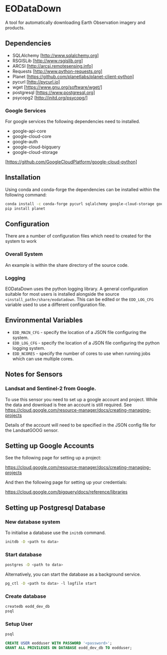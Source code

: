 # EODataDown

A tool for automatically downloading Earth Observation imagery and products.

## Dependencies

* SQLAlchemy [http://www.sqlalchemy.org]
* RSGISLib [http://www.rsgislib.org]
* ARCSI [http://arcsi.remotesensing.info]
* Requests [http://www.python-requests.org]
* Planet [https://github.com/planetlabs/planet-client-python]
* pycurl [http://pycurl.io]
* wget [https://www.gnu.org/software/wget/]
* postgresql [https://www.postgresql.org]
* psycopg2 [http://initd.org/psycopg/]

### Google Services
For google services the following dependencies need to installed. 

* google-api-core 
* google-cloud-core
* google-auth
* google-cloud-bigquery
* google-cloud-storage

[https://github.com/GoogleCloudPlatform/google-cloud-python]



## Installation

Using conda and conda-forge the dependencies can be installed within the following command:

```bash
conda install -c conda-forge pycurl sqlalchemy google-cloud-storage google-cloud-bigquery arcsi wget
pip install planet
```
## Configuration

There are a number of configuration files which need to created for the system to work

### Overall System

An example is within the share directory of the source code.

### Logging

EODataDown uses the python logging library. A general configuration suitable for most users is installed alongside the source `<install_path>/share/eodatadown`. This can be edited or the `EDD_LOG_CFG` variable used to use a different configuration file. 


## Environmental Variables

* `EDD_MAIN_CFG` - specify the location of a JSON file configuring the system.
* `EDD_LOG_CFG` - specify the location of a JSON file configuring the python logging system.
* `EDD_NCORES` - specify the number of cores to use when running jobs which can use multiple cores.


## Notes for Sensors

### Landsat and Sentinel-2 from Google.
To use this sensor you need to set up a google account and project. While the data and download is free an account is still required. See https://cloud.google.com/resource-manager/docs/creating-managing-projects

Details of the account will need to be specified in the JSON config file for the LandsatGOOG sensor.


## Setting up Google Accounts

See the following page for setting up a project: 

https://cloud.google.com/resource-manager/docs/creating-managing-projects 

And then the following page for setting up your credentials:
  
https://cloud.google.com/bigquery/docs/reference/libraries

## Setting up Postgresql Database 

### New database system

To initialise a database use the `initdb` command.

```bash
initdb -D <path to data>
```
### Start database 

```bash
postgres -D <path to data>
```
Alternatively, you can start the database as a background service.
```bash
pg_ctl -D <path to data> -l logfile start
```

### Create database

```bash 
createdb eodd_dev_db
psql
```

### Setup User

```bash 
psql
```

```SQL
CREATE USER eodduser WITH PASSWORD '<password>';
GRANT ALL PRIVILEGES ON DATABASE eodd_dev_db TO eodduser;

```





